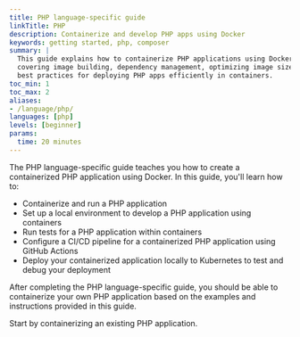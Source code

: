 ```yaml
---
title: PHP language-specific guide
linkTitle: PHP
description: Containerize and develop PHP apps using Docker
keywords: getting started, php, composer
summary: |
  This guide explains how to containerize PHP applications using Docker,
  covering image building, dependency management, optimizing image size, and
  best practices for deploying PHP apps efficiently in containers.
toc_min: 1
toc_max: 2
aliases:
- /language/php/
languages: [php]
levels: [beginner]
params:
  time: 20 minutes
---
```


The PHP language-specific guide teaches you how to create a containerized PHP application using Docker. In this guide, you'll learn how to:

* Containerize and run a PHP application
* Set up a local environment to develop a PHP application using containers
* Run tests for a PHP application within containers
* Configure a CI/CD pipeline for a containerized PHP application using GitHub Actions
* Deploy your containerized application locally to Kubernetes to test and debug your deployment

After completing the PHP language-specific guide, you should be able to containerize your own PHP application based on the examples and instructions provided in this guide.

Start by containerizing an existing PHP application.

